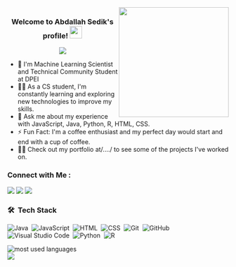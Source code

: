 
<img width="250" align="right" src="https://c.tenor.com/_DOBjnGspYAAAAAM/code-coding.gif">

<h3 align="center">
  Welcome to Abdallah Sedik's profile!
  <img src="https://media.giphy.com/media/hvRJCLFzcasrR4ia7z/giphy.gif" width="28">
</h3>

<!-- Typing SVG by DenverCoder1 - https://github.com/DenverCoder1/readme-typing-svg -->
<p align="center">
  <a href="https://github.com/DenverCoder1/readme-typing-svg"><img src="https://readme-typing-svg.herokuapp.com/?lines=Data%20Scientist%20And%20Analyst;Always%20learning%20new%20things&font=Fira%20Code&center=true&width=440&height=45&color=f75c7e&vCenter=true&size=22"></a>
</p> 

- 🏢 I'm Machine Learning Scientist and Technical Community Student at DPEI
- 👨‍💻 As a CS student, I'm constantly learning and exploring new technologies to improve my skills.
- 💬 Ask me about my experience with JavaScript, Java, Python, R, HTML, CSS.
- ⚡ Fun Fact: I'm a coffee enthusiast and my perfect day would start and end with a cup of coffee.
- 👨‍💻 Check out my portfolio at/..../ to see some of the projects I've worked on.


### Connect with Me :

<a href="https://linkedin.com/in/abdallah-sedik-23107323a/" target="_blank"><img src="https://img.shields.io/badge/-Abdallah%20Sedik-0077B5?style=for-the-badge&logo=Linkedin&logoColor=white"/></a>
<a href="https://t.me/AbdallahNSedik" target="_blank"><img src="https://img.shields.io/badge/-Abdallah%20Sedik-0077B5?style=for-the-badge&logo=Telegram&logoColor=white"/></a>
<a href="https://AbdallahNSedik" target="_blank"><img src="https://img.shields.io/badge/-Abdallah%20Sedik-0077B5?style=for-the-badge&logo=Whatsapp&logoColor=white"/></a>


### 🛠 &nbsp;Tech Stack
![Java](https://img.shields.io/badge/-Java-05122A?style=flat&logo=java)&nbsp;
![JavaScript](https://img.shields.io/badge/-JavaScript-05122A?style=flat&logo=javascript)&nbsp;
![HTML](https://img.shields.io/badge/-HTML-05122A?style=flat&logo=HTML5)&nbsp;
![CSS](https://img.shields.io/badge/-CSS-05122A?style=flat&logo=CSS3&logoColor=1572B6)&nbsp;
![Git](https://img.shields.io/badge/-Git-05122A?style=flat&logo=git)&nbsp;
![GitHub](https://img.shields.io/badge/-GitHub-05122A?style=flat&logo=github)&nbsp;
![Visual Studio Code](https://img.shields.io/badge/-Visual%20Studio%20Code-05122A?style=flat&logo=visual-studio-code&logoColor=007ACC)&nbsp;
![Python](https://img.shields.io/badge/-Python%20-05122A?style=flat&logo=python)&nbsp;
![R](https://img.shields.io/badge/-R-05122A?style=flat&logo=R)&nbsp;




<img align="left" src="https://github-readme-stats.vercel.app/api/top-langs?username=yousefdergham&show_icons=true&locale=en&layout=compact&theme=radical" alt="most used languages" />
<br>
<a href="https://komarev.com/ghpvc/?username=yousefdergham&style=for-the-badge">
    <img src="https://komarev.com/ghpvc/?username=yousefdergham&style=for-the-badge">
</a>
